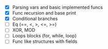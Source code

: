 - [x] Parsing vars and basic implemented funcs
- [x] Func recursion and base print
- [x] Conditional branches
- [ ] Eq (==, <, >, <=, >=)
- [ ] XOR, MOD
- [ ] Loops blocks (for, while, loop)
- [ ] Func like structures with fields